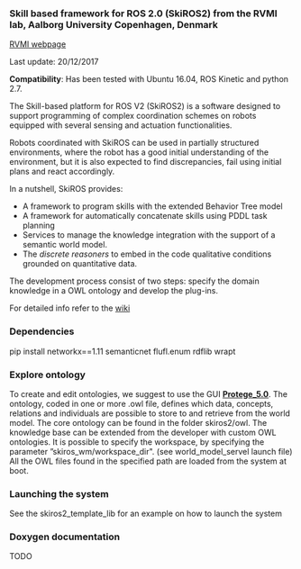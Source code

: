 ###  Skill based framework for ROS 2.0 (SkiROS2) from the RVMI lab, Aalborg University Copenhagen, Denmark

[RVMI webpage](http://www.rvmi.aau.dk/)

Last update: 20/12/2017  

**Compatibility**: Has been tested with Ubuntu 16.04, ROS Kinetic and python 2.7.

The Skill-based platform for ROS V2 (SkiROS2) is a software designed to support programming of complex coordination schemes on robots equipped with several sensing and actuation functionalities.

Robots coordinated with SkiROS can be used in partially structured environments, where the robot has a good initial understanding of the environment, but it is also expected to find discrepancies, fail using initial plans and react accordingly.

In a nutshell, SkiROS provides:
* A framework to program skills with the extended Behavior Tree model
* A framework for automatically concatenate skills using PDDL task planning 
* Services to manage the knowledge integration with the support of a semantic world model. 
* The *discrete reasoners* to embed in the code qualitative conditions grounded on quantitative data. 

The development process consist of two steps: specify the domain knowledge in a OWL ontology and develop the plug-ins. 

For detailed info refer to the [wiki](https://github.com/RVMI/skiros2/wiki)

### Dependencies

pip install networkx==1.11 semanticnet flufl.enum rdflib wrapt

### Explore ontology

To create and edit ontologies, we suggest to use the GUI [**Protege_5.0**](http://protege.stanford.edu/download/protege/5.0/snapshots/). 
The ontology, coded in one or more .owl file, defines which data, concepts, relations and individuals are possible to store to and retrieve from the world model. 
The core ontology can be found in the folder skiros2/owl. The knowledge base can be extended from the developer with custom OWL ontologies. 
It is possible to specify the workspace, by specifying the parameter ”skiros_wm/workspace_dir". (see world_model_servel launch file)
All the OWL files found in the specified path are loaded from the system at boot. 

### Launching the system

See the skiros2_template_lib for an example on how to launch the system

### Doxygen documentation

TODO


